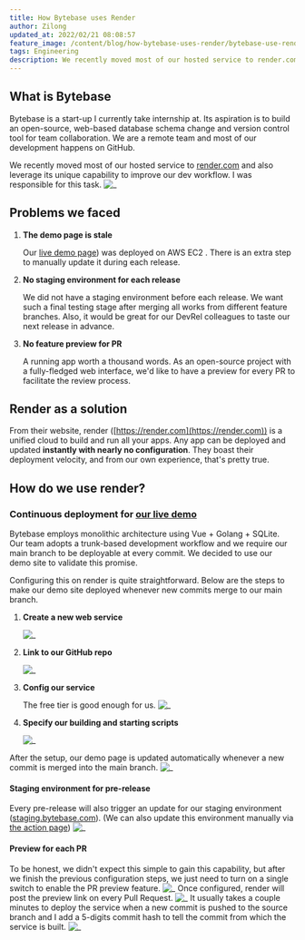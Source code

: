 ```yaml
---
title: How Bytebase uses Render
author: Zilong
updated_at: 2022/02/21 08:08:57
feature_image: /content/blog/how-bytebase-uses-render/bytebase-use-render.webp
tags: Engineering
description: We recently moved most of our hosted service to render.com and also leverage its unique capability to improve our dev workflow. I was responsible for this task.
---
```


## What is Bytebase

Bytebase is a start-up I currently take internship at. Its aspiration is to build an open-source, web-based database schema change and version control tool for team collaboration. We are a remote team and most of our development happens on GitHub.

We recently moved most of our hosted service to [render.com](https://render.com) and also leverage its unique capability to improve our dev workflow. I was responsible for this task.
![_](/content/blog/how-bytebase-uses-render/render-dashboard.webp)

## Problems we faced

1. **The demo page is stale**

   Our [live demo page](/view-live-demo)) was deployed on AWS EC2 . There is an extra step to manually update it during each release.

2. **No staging environment for each release**

   We did not have a staging environment before each release. We want such a final testing stage after merging all works from different feature branches. Also, it would be great for our DevRel colleagues to taste our next release in advance.

3. **No feature preview for PR**

   A running app worth a thousand words. As an open-source project with a fully-fledged web interface, we'd like to have a preview for every PR to facilitate the review process.

## Render as a solution

From their website, render ([https://render.com](https://render.com)) is a unified cloud to build and run all your apps. Any app can be deployed and updated **instantly with nearly no configuration**. They boast their deployment velocity, and from our own experience, that's pretty true.

## How do we use render?

### Continuous deployment for [our live demo](/view-live-demo/)

Bytebase employs monolithic architecture using Vue + Golang + SQLite. Our team adopts a trunk-based development workflow and we require our main branch to be deployable at every commit. We decided to use our demo site to validate this promise.

Configuring this on render is quite straightforward. Below are the steps to make our demo site deployed whenever new commits merge to our main branch.

1. **Create a new web service**

   ![_](/content/blog/how-bytebase-uses-render/render-create-web-service.webp)

2. **Link to our GitHub repo**

   ![_](/content/blog/how-bytebase-uses-render/render-link-github.webp)

3. **Config our service**

   The free tier is good enough for us.
   ![_](/content/blog/how-bytebase-uses-render/render-free-tier.webp)

4. **Specify our building and starting scripts**

   ![_](/content/blog/how-bytebase-uses-render/render-config.webp)

After the setup, our demo page is updated automatically whenever a new commit is merged into the main branch.
![_](/content/blog/how-bytebase-uses-render/render-deploy.webp)

#### Staging environment for pre-release

Every pre-release will also trigger an update for our staging environment ([staging.bytebase.com](https://staging.bytebase.com)). (We can also update this environment manually via [the action page](https://github.com/bytebase/bytebase/actions/workflows/staging.yml))
![_](/content/blog/how-bytebase-uses-render/github-create-release.webp)

#### Preview for each PR

To be honest, we didn't expect this simple to gain this capability, but after we finish the previous configuration steps, we just need to turn on a single switch to enable the PR preview feature.
![_](/content/blog/how-bytebase-uses-render/render-pr-preview.webp)
Once configured, render will post the preview link on every Pull Request.
![_](/content/blog/how-bytebase-uses-render/render-pr-bot.webp)
It usually takes a couple minutes to deploy the service when a new commit is pushed to the source branch and I add a 5-digits commit hash to tell the commit from which the service is built.
![_](/content/blog/how-bytebase-uses-render/bytebase-version.webp)
